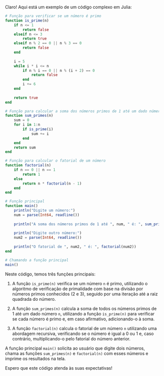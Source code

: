 Claro! Aqui está um exemplo de um código complexo em Julia:

```julia
# Função para verificar se um número é primo
function is_prime(n)
    if n <= 1
        return false
    elseif n <= 3
        return true
    elseif n % 2 == 0 || n % 3 == 0
        return false
    end
    
    i = 5
    while i * i <= n
        if n % i == 0 || n % (i + 2) == 0
            return false
        end
        i += 6
    end
    
    return true
end

# Função para calcular a soma dos números primos de 1 até um dado número
function sum_primes(n)
    sum = 0
    for i in 1:n
        if is_prime(i)
            sum += i
        end
    end
    return sum
end

# Função para calcular o fatorial de um número
function factorial(n)
    if n == 0 || n == 1
        return 1
    else
        return n * factorial(n - 1)
    end
end

# Função principal
function main()
    println("Digite um número:")
    num = parse(Int64, readline())
    
    println("A soma dos números primos de 1 até ", num, " é: ", sum_primes(num))
    
    println("Digite outro número:")
    num2 = parse(Int64, readline())
    
    println("O fatorial de ", num2, " é: ", factorial(num2))
end

# Chamando a função principal
main()
```

Neste código, temos três funções principais:

1. A função `is_prime(n)` verifica se um número `n` é primo, utilizando o algoritmo de verificação de primalidade com base na divisão por números primos conhecidos (2 e 3), seguido por uma iteração até a raiz quadrada do número.

2. A função `sum_primes(n)` calcula a soma de todos os números primos de 1 até um dado número `n`, utilizando a função `is_prime(n)` para verificar se cada número é primo e, em caso afirmativo, adicionando-o à soma.

3. A função `factorial(n)` calcula o fatorial de um número `n` utilizando uma abordagem recursiva, verificando se o número é igual a 0 ou 1 e, caso contrário, multiplicando-o pelo fatorial do número anterior.

A função principal `main()` solicita ao usuário que digite dois números, chama as funções `sum_primes(n)` e `factorial(n)` com esses números e imprime os resultados na tela.

Espero que este código atenda às suas expectativas!